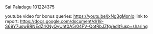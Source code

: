Sai Paladugu
101224375

youtube video for bonus queries: https://youtu.be/jxNg3gMonlo
link to report: https://docs.google.com/document/d/18-S69Y7uswBRNEdZrKNyQyUht0A5r04FV-QotRbJZfg/edit?usp=sharing